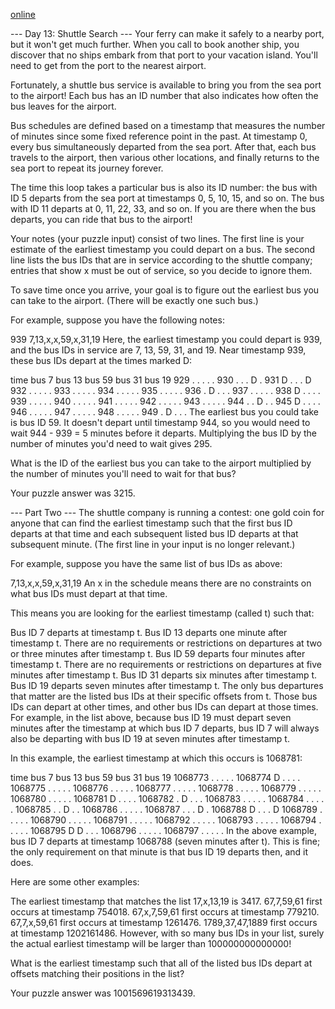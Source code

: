 [online](https://adventofcode.com/2020/day/13)

--- Day 13: Shuttle Search ---
Your ferry can make it safely to a nearby port, but it won't get much further. When you call to book another ship, you discover that no ships embark from that port to your vacation island. You'll need to get from the port to the nearest airport.

Fortunately, a shuttle bus service is available to bring you from the sea port to the airport! Each bus has an ID number that also indicates how often the bus leaves for the airport.

Bus schedules are defined based on a timestamp that measures the number of minutes since some fixed reference point in the past. At timestamp 0, every bus simultaneously departed from the sea port. After that, each bus travels to the airport, then various other locations, and finally returns to the sea port to repeat its journey forever.

The time this loop takes a particular bus is also its ID number: the bus with ID 5 departs from the sea port at timestamps 0, 5, 10, 15, and so on. The bus with ID 11 departs at 0, 11, 22, 33, and so on. If you are there when the bus departs, you can ride that bus to the airport!

Your notes (your puzzle input) consist of two lines. The first line is your estimate of the earliest timestamp you could depart on a bus. The second line lists the bus IDs that are in service according to the shuttle company; entries that show x must be out of service, so you decide to ignore them.

To save time once you arrive, your goal is to figure out the earliest bus you can take to the airport. (There will be exactly one such bus.)

For example, suppose you have the following notes:

939
7,13,x,x,59,x,31,19
Here, the earliest timestamp you could depart is 939, and the bus IDs in service are 7, 13, 59, 31, and 19. Near timestamp 939, these bus IDs depart at the times marked D:

time   bus 7   bus 13  bus 59  bus 31  bus 19
929      .       .       .       .       .
930      .       .       .       D       .
931      D       .       .       .       D
932      .       .       .       .       .
933      .       .       .       .       .
934      .       .       .       .       .
935      .       .       .       .       .
936      .       D       .       .       .
937      .       .       .       .       .
938      D       .       .       .       .
939      .       .       .       .       .
940      .       .       .       .       .
941      .       .       .       .       .
942      .       .       .       .       .
943      .       .       .       .       .
944      .       .       D       .       .
945      D       .       .       .       .
946      .       .       .       .       .
947      .       .       .       .       .
948      .       .       .       .       .
949      .       D       .       .       .
The earliest bus you could take is bus ID 59. It doesn't depart until timestamp 944, so you would need to wait 944 - 939 = 5 minutes before it departs. Multiplying the bus ID by the number of minutes you'd need to wait gives 295.

What is the ID of the earliest bus you can take to the airport multiplied by the number of minutes you'll need to wait for that bus?

Your puzzle answer was 3215.

--- Part Two ---
The shuttle company is running a contest: one gold coin for anyone that can find the earliest timestamp such that the first bus ID departs at that time and each subsequent listed bus ID departs at that subsequent minute. (The first line in your input is no longer relevant.)

For example, suppose you have the same list of bus IDs as above:

7,13,x,x,59,x,31,19
An x in the schedule means there are no constraints on what bus IDs must depart at that time.

This means you are looking for the earliest timestamp (called t) such that:

Bus ID 7 departs at timestamp t.
Bus ID 13 departs one minute after timestamp t.
There are no requirements or restrictions on departures at two or three minutes after timestamp t.
Bus ID 59 departs four minutes after timestamp t.
There are no requirements or restrictions on departures at five minutes after timestamp t.
Bus ID 31 departs six minutes after timestamp t.
Bus ID 19 departs seven minutes after timestamp t.
The only bus departures that matter are the listed bus IDs at their specific offsets from t. Those bus IDs can depart at other times, and other bus IDs can depart at those times. For example, in the list above, because bus ID 19 must depart seven minutes after the timestamp at which bus ID 7 departs, bus ID 7 will always also be departing with bus ID 19 at seven minutes after timestamp t.

In this example, the earliest timestamp at which this occurs is 1068781:

time     bus 7   bus 13  bus 59  bus 31  bus 19
1068773    .       .       .       .       .
1068774    D       .       .       .       .
1068775    .       .       .       .       .
1068776    .       .       .       .       .
1068777    .       .       .       .       .
1068778    .       .       .       .       .
1068779    .       .       .       .       .
1068780    .       .       .       .       .
1068781    D       .       .       .       .
1068782    .       D       .       .       .
1068783    .       .       .       .       .
1068784    .       .       .       .       .
1068785    .       .       D       .       .
1068786    .       .       .       .       .
1068787    .       .       .       D       .
1068788    D       .       .       .       D
1068789    .       .       .       .       .
1068790    .       .       .       .       .
1068791    .       .       .       .       .
1068792    .       .       .       .       .
1068793    .       .       .       .       .
1068794    .       .       .       .       .
1068795    D       D       .       .       .
1068796    .       .       .       .       .
1068797    .       .       .       .       .
In the above example, bus ID 7 departs at timestamp 1068788 (seven minutes after t). This is fine; the only requirement on that minute is that bus ID 19 departs then, and it does.

Here are some other examples:

The earliest timestamp that matches the list 17,x,13,19 is 3417.
67,7,59,61 first occurs at timestamp 754018.
67,x,7,59,61 first occurs at timestamp 779210.
67,7,x,59,61 first occurs at timestamp 1261476.
1789,37,47,1889 first occurs at timestamp 1202161486.
However, with so many bus IDs in your list, surely the actual earliest timestamp will be larger than 100000000000000!

What is the earliest timestamp such that all of the listed bus IDs depart at offsets matching their positions in the list?

Your puzzle answer was 1001569619313439.

